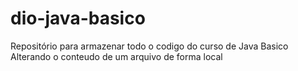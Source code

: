 # dio-java-basico
Repositório para armazenar todo o codigo do curso de Java Basico
Alterando o conteudo de um arquivo de forma local